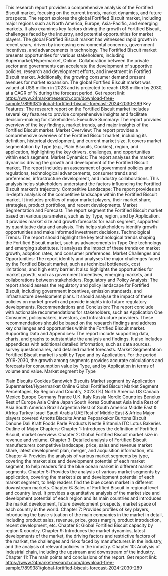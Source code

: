 This research report provides a comprehensive analysis of the Fortified Biscuit market, focusing on the current trends, market dynamics, and future prospects. The report explores the global Fortified Biscuit market, including major regions such as North America, Europe, Asia-Pacific, and emerging markets. It also examines key factors driving the growth of Fortified Biscuit, challenges faced by the industry, and potential opportunities for market players.
The global Fortified Biscuit market has witnessed rapid growth in recent years, driven by increasing environmental concerns, government incentives, and advancements in technology. The Fortified Biscuit market presents opportunities for various stakeholders, including Supermarket/Hypermarket, Online. Collaboration between the private sector and governments can accelerate the development of supportive policies, research and development efforts, and investment in Fortified Biscuit market. Additionally, the growing consumer demand present avenues for market expansion.
The global Fortified Biscuit market was valued at US$ million in 2023 and is projected to reach US$ million by 2030, at a CAGR of % during the forecast period.
Get report link: https://www.24marketresearch.com/download-free-sample/7899381/global-fortified-biscuit-forecast-2024-2030-289
Key Features:
The research report on the Fortified Biscuit market includes several key features to provide comprehensive insights and facilitate decision-making for stakeholders.
Executive Summary: The report provides overview of the key findings, market trends, and major insights of the Fortified Biscuit market.
Market Overview: The report provides a comprehensive overview of the Fortified Biscuit market, including its definition, historical development, and current market size. It covers market segmentation by Type (e.g., Plain Biscuits, Cookies), region, and application, highlighting the key drivers, challenges, and opportunities within each segment.
Market Dynamics: The report analyses the market dynamics driving the growth and development of the Fortified Biscuit market. The report includes an assessment of government policies and regulations, technological advancements, consumer trends and preferences, infrastructure development, and industry collaborations. This analysis helps stakeholders understand the factors influencing the Fortified Biscuit market's trajectory.
Competitive Landscape: The report provides an in-depth analysis of the competitive landscape within the Fortified Biscuit market. It includes profiles of major market players, their market share, strategies, product portfolios, and recent developments.
Market Segmentation and Forecast: The report segment the Fortified Biscuit market based on various parameters, such as by Type, region, and by Application. It provides market size and growth forecasts for each segment, supported by quantitative data and analysis. This helps stakeholders identify growth opportunities and make informed investment decisions.
Technological Trends: The report should highlight the key technological trends shaping the Fortified Biscuit market, such as advancements in Type One technology and emerging substitutes. It analyses the impact of these trends on market growth, adoption rates, and consumer preferences.
Market Challenges and Opportunities: The report identify and analyses the major challenges faced by the Fortified Biscuit market, such as technical bottleneck, cost limitations, and high entry barrier. It also highlights the opportunities for market growth, such as government incentives, emerging markets, and collaborations between stakeholders.
Regulatory and Policy Analysis: The report should assess the regulatory and policy landscape for Fortified Biscuit, including government incentives, emission standards, and infrastructure development plans. It should analyse the impact of these policies on market growth and provide insights into future regulatory developments.
Recommendations and Conclusion: The report conclude with actionable recommendations for stakeholders, such as Application One Consumer, policymakers, investors, and infrastructure providers. These recommendations should be based on the research findings and address key challenges and opportunities within the Fortified Biscuit market.
Supporting Data and Appendices: The report include supporting data, charts, and graphs to substantiate the analysis and findings. It also includes appendices with additional detailed information, such as data sources, survey questionnaires, and detailed market forecasts.
Market Segmentation
Fortified Biscuit market is split by Type and by Application. For the period 2019-2030, the growth among segments provides accurate calculations and forecasts for consumption value by Type, and by Application in terms of volume and value.
Market segment by Type

Plain Biscuits
Cookies
Sandwich Biscuits
Market segment by Application
Supermarket/Hypermarket
Online
Global Fortified Biscuit Market Segment Percentages, By Region and Country, 2023 (%)
North America
US
Canada
Mexico
Europe
Germany
France
U.K.
Italy
Russia
Nordic Countries
Benelux
Rest of Europe
Asia
China
Japan
South Korea
Southeast Asia
India
Rest of Asia
South America
Brazil
Argentina
Rest of South America
Middle East & Africa
Turkey
Israel
Saudi Arabia
UAE
Rest of Middle East & Africa
Major players covered
Arnotts Biscuits
Annas Pepparkakor
Burtons Biscuit
Danone
Dali
Kraft Foods
Parle Products
Nestle
Britannia
ITC
Lotus Bakeries
Outline of Major Chapters:
Chapter 1: Introduces the definition of Fortified Biscuit, market overview.
Chapter 2: Global Fortified Biscuit market size in revenue and volume.
Chapter 3: Detailed analysis of Fortified Biscuit manufacturers competitive landscape, price, sales and revenue market share, latest development plan, merger, and acquisition information, etc.
Chapter 4: Provides the analysis of various market segments by type, covering the market size and development potential of each market segment, to help readers find the blue ocean market in different market segments.
Chapter 5: Provides the analysis of various market segments by application, covering the market size and development potential of each market segment, to help readers find the blue ocean market in different downstream markets.
Chapter 6: Sales of Fortified Biscuit in regional level and country level. It provides a quantitative analysis of the market size and development potential of each region and its main countries and introduces the market development, future development prospects, market space of each country in the world.
Chapter 7: Provides profiles of key players, introducing the basic situation of the main companies in the market in detail, including product sales, revenue, price, gross margin, product introduction, recent development, etc.
Chapter 8: Global Fortified Biscuit capacity by region & country.
Chapter 9: Introduces the market dynamics, latest developments of the market, the driving factors and restrictive factors of the market, the challenges and risks faced by manufacturers in the industry, and the analysis of relevant policies in the industry.
Chapter 10: Analysis of industrial chain, including the upstream and downstream of the industry.
Chapter 11: The main points and conclusions of the report.
Get report link: https://www.24marketresearch.com/download-free-sample/7899381/global-fortified-biscuit-forecast-2024-2030-289
